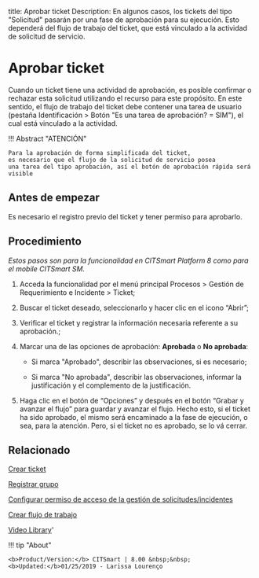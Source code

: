 title: Aprobar ticket
Description: En algunos casos, los tickets del tipo "Solicitud" pasarán por una fase de aprobación para su ejecución. Esto dependerá del flujo de trabajo del ticket, que está vinculado a la actividad de solicitud de servicio.
# Aprobar ticket

Cuando un ticket tiene una actividad de aprobación, es posible confirmar o 
rechazar esta solicitud utilizando el recurso para este propósito. En este sentido, 
el flujo de trabajo del ticket debe contener una tarea de usuario (pestaña Identificación 
\> Botón "Es una tarea de aprobación? = SIM"), el cual está vinculado a la actividad.

!!! Abstract "ATENCIÓN"

    Para la aprobación de forma simplificada del ticket, 
    es necesario que el flujo de la solicitud de servicio posea 
    una tarea del tipo aprobación, así el botón de aprobación rápida será visible
    

Antes de empezar
----------------

Es necesario el registro previo del ticket y tener permiso para aprobarlo.

Procedimiento
-------------

*Estos pasos son para la funcionalidad en CITSmart Platform 8 como para el mobile
CITSmart SM.*


1.  Acceda la funcionalidad por el menú principal Procesos \> Gestión de
    Requerimiento e Incidente \> Ticket;

2.  Buscar el ticket deseado, seleccionarlo y hacer clic en el icono “Abrir”;

3.  Verificar el ticket y registrar la información necesaria referente a su
    aprobación.;

4.  Marcar una de las opciones de aprobación: **Aprobada** o **No aprobada**:

    -   Si marca "Aprobado", describir las observaciones, si es necesario;

    -   Si marca "No aprobada", describir las observaciones, informar la
        justificación y el complemento de la justificación.

5.  Haga clic en el botón de “Opciones” y después en el botón “Grabar y avanzar
    el flujo” para guardar y avanzar el flujo. Hecho esto, si el ticket ha sido
    aprobado, el mismo será encaminado a la fase de ejecución, o sea, para la
    atención. Pero, si el ticket no es aprobado, se lo vá cerrar.

Relacionado
-----------

[Crear ticket](/es-es/citsmart-platform-8/processes/tickets/use/create-ticket.html)

[Registrar grupo](/es-es/citsmart-platform-8/initial-settings/access-settings/user/register-groups.html)

[Configurar permiso de acceso de la gestión de solicitudes/incidentes](/es-es/citsmart-platform-8/processes/tickets/configuration/access-ticket-management.html)

[Crear flujo de trabajo](/es-es/citsmart-platform-8/workflow/use/create-flow.html)

<i class='fa fa-youtube-play  fa-2x' style='color:#97ce17;vertical-align: middle;'> </i> [Video Library](https://www.youtube.com/playlist?list=PLB5qK2uzf2ROfIFL9F-3s-gomHNzudBEy)'

!!! tip "About"

    <b>Product/Version:</b> CITSmart | 8.00 &nbsp;&nbsp;
    <b>Updated:</b>01/25/2019 - Larissa Lourenço
